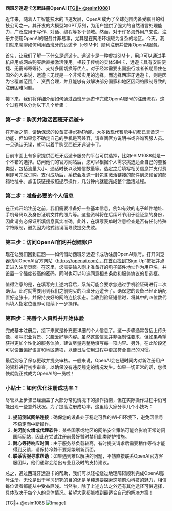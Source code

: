 **西班牙遠遊卡怎麽註冊OpenAI [[TG💪+ @esim1088](https://t.me/s/esim1088)]**

近年来，随着人工智能技术的飞速发展，OpenAI成为了全球范围内备受瞩目的科技公司之一。其开发的大模型如GPT系列，为用户提供了强大的自然语言处理能力，广泛应用于写作、对话、编程等多个领域。然而，对于许多海外用户来说，注册并使用OpenAI的服务并非易事，尤其是在网络环境较为复杂的地区。今天，我们就来聊聊如何利用西班牙的远遊卡（eSIM卡）顺利注册并使用OpenAI服务。

首先，让我们了解一下什么是远遊卡。远遊卡是一种虚拟SIM卡，用户可以通过手机应用或网站购买后直接激活使用。相较于传统的实体SIM卡，远遊卡具有安装便捷、无需邮寄等待、支持多国切换等优点。对于经常需要出国旅行或者长期居住在国外的人来说，远遊卡无疑是一个非常实用的选择。而选择西班牙远遊卡，则是因为它覆盖范围广、资费合理，并且能够有效解决部分国家和地区因网络限制导致的注册困难问题。

接下来，我们将详细介绍如何通过西班牙远遊卡完成OpenAI账号的注册流程。这个过程可以分为以下几个步骤：

### 第一步：购买并激活西班牙远遊卡

在开始之前，请确保您的设备支持eSIM功能。大多数现代智能手机都已具备这一功能，但如果您不确定自己的手机是否兼容，请查阅官方说明书或咨询客服人员。一旦确认无误，就可以着手购买西班牙远遊卡了。

目前市面上有多家提供西班牙远遊卡服务的平台可供选择，比如eSIM1088就是一个不错的选择。访问他们的官方网站后，您可以根据个人需求挑选适合自己的套餐类型，包括流量大小、通话时长以及短信数量等。选定之后填写相关信息并支付费用即可完成订购。支付成功后，系统会发送一封包含激活链接的邮件到您预留的邮箱地址中。点击该链接按照提示操作，几分钟内就能完成整个激活过程。

### 第二步：准备必要的个人信息

在正式开始注册之前，我们需要准备好一些基本信息，例如有效的电子邮件地址、手机号码以及身份证明文件的照片等。这些资料将在后续环节用于验证您的身份，因此请务必保证所填信息真实准确。此外，在填写表单时注意检查是否有任何特殊字符限制，避免因为格式错误而导致提交失败。

### 第三步：访问OpenAI官网并创建账户

现在让我们回到正题——如何借助西班牙远遊卡成功注册OpenAI账号。打开浏览器访问OpenAI官方网站（https://openai.com），在首页找到“Sign Up”按钮并点击进入注册页面。在这里，您需要输入刚才准备好的电子邮件地址作为用户名，并设置一个强度较高的密码。同时也可以勾选同意相关条款和服务协议的复选框。

值得注意的是，在填写完上述内容后，系统可能会要求您通过手机验证码进行二次确认。此时就需要用到我们之前购买的西班牙远遊卡了。确保您的设备已经正确配置好这张卡，并保持良好的网络连接状态。当收到验证短信时，将其中的四位数代码填入指定位置即可继续下一步操作。

### 第四步：完善个人资料并开始体验

完成基本注册后，接下来就是补充更详细的个人信息了。这一步骤通常包括上传头像、填写职业背景、兴趣爱好等内容。虽然这些信息并非强制性要求，但如果希望获得更加个性化的服务体验，建议尽量完整地填写每一项内容。另外，在此阶段还可以设置偏好语言和地区选项，以便日后使用过程中更加符合自己的习惯。

最后别忘了保存更改并提交审核。一般来说，OpenAI会在短时间内对新注册用户的资料进行初步审查，以确保没有违反规定的情况发生。如果一切正常的话，您很快就能正式成为OpenAI的一员啦！

### 小贴士：如何优化注册成功率？

尽管以上步骤已经涵盖了大部分常见情况下的操作指南，但在实际操作过程中仍可能出现一些意外状况。为了提高注册成功率，这里给大家分享几个小技巧：

1. **提前测试网络连接**：确保您的设备处于稳定可靠的Wi-Fi环境下，避免因信号不稳定而中断操作。
2. **关闭防火墙或代理软件**：某些国家或地区的网络安全策略可能会影响正常访问国际网站，因此在尝试注册前最好暂时禁用此类防护措施。
3. **耐心等待响应时间**：由于服务器负载较高，有时提交请求后需要稍作等待才能得到反馈，请保持冷静不要频繁刷新页面。
4. **联系客服寻求帮助**：如果遇到难以解决的问题，不妨直接联系OpenAI官方客服团队，他们通常会给出专业且及时的支持建议。

总之，通过西班牙远遊卡的帮助，我们可以轻松绕过地理障碍顺利完成OpenAI账号注册。无论是出于学习研究的目的还是单纯想要探索这项前沿科技的魅力，相信每位读者都能从中受益匪浅。当然啦，除了上述方法之外还有其他途径可供选择，具体取决于每个人的具体情况。希望大家都能找到最适合自己的解决方案！

[[TG💪+ @esim1088](https://t.me/s/esim1088) ![Image](https://i.postimg.cc/4NQfJmqS/Snipaste-2025-05-13-00-14-12.png)]